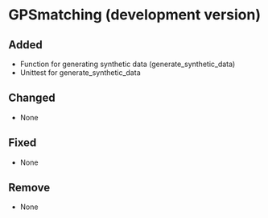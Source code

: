 # GPSmatching (development version)

## Added

* Function for generating synthetic data (generate_synthetic_data) 
* Unittest for generate_synthetic_data

## Changed

* None

## Fixed

* None

## Remove

* None